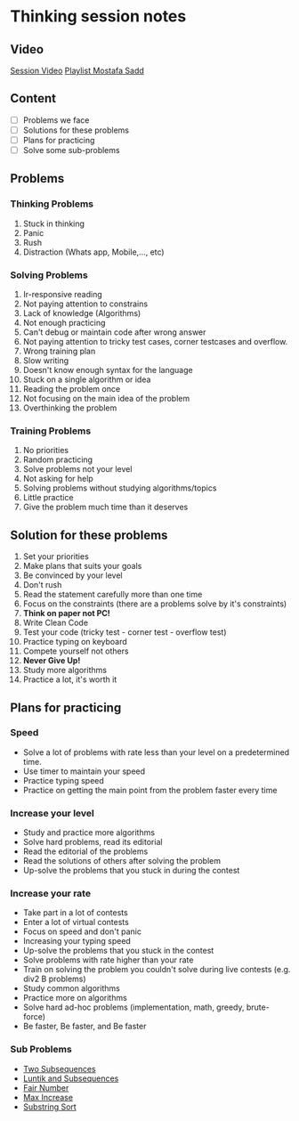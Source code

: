 # Thinking session notes

## Video
[Session Video](https://www.youtube.com/watch?v=UA9-CaD3758&t=3s)
[Playlist Mostafa Sadd](https://www.youtube.com/playlist?list=PLPt2dINI2MIa3AdNEfMlWS-RXqkpMdUC3)

## Content

- [ ] Problems we face
- [ ] Solutions for these problems
- [ ] Plans for practicing
- [ ] Solve some sub-problems

## Problems

### Thinking Problems

1. Stuck in thinking
2. Panic
3. Rush
4. Distraction (Whats app, Mobile,..., etc)

### Solving Problems

1. Ir-responsive reading
2. Not paying attention to constrains
3. Lack of knowledge (Algorithms)
4. Not enough practicing
5. Can't debug or maintain code after wrong answer
6. Not paying attention to tricky test cases, corner testcases and overflow.
7. Wrong training plan
8. Slow writing
9. Doesn't know enough syntax for the language
10. Stuck on a single algorithm or idea
11. Reading the problem once
12. Not focusing on the main idea of the problem
13. Overthinking the problem

### Training Problems

1. No priorities
2. Random practicing
3. Solve problems not your level
4. Not asking for help
5. Solving problems without studying algorithms/topics
6. Little practice
7. Give the problem much time than it deserves

## Solution for these problems

1. Set your priorities
2. Make plans that suits your goals
3. Be convinced by your level
4. Don't rush
5. Read the statement carefully more than one time
6. Focus on the constraints (there are a problems solve by it's constraints)
7. **Think on paper not PC!**
8. Write Clean Code
9. Test your code (tricky test - corner test - overflow test)
10. Practice typing on keyboard
11. Compete yourself not others
12. **Never Give Up!**
13. Study more algorithms
14. Practice a lot, it's worth it

## Plans for practicing

### Speed

- Solve a lot of problems with rate less than your level on a predetermined time.
- Use timer to maintain your speed
- Practice typing speed
- Practice on getting the main point from the problem faster every time
  
### Increase your level

- Study and practice more algorithms
- Solve hard problems, read its editorial
- Read the editorial of the problems
- Read the solutions of others after solving the problem
- Up-solve the problems that you stuck in during the contest

### Increase your rate

- Take part in a lot of contests
- Enter a lot of virtual contests
- Focus on speed and don't panic
- Increasing your typing speed
- Up-solve the problems that you stuck in the contest
- Solve problems with rate higher than your rate
- Train on solving the problem you couldn't solve during live contests (e.g. div2 B problems)
- Study common algorithms
- Practice more on algorithms
- Solve hard ad-hoc problems (implementation, math, greedy, brute-force)
- Be faster, Be faster, and Be faster

### Sub Problems

- [Two Subsequences](https://codeforces.com/contest/1602/problem/A)
- [Luntik and Subsequences](https://codeforces.com/contest/1582/problem/B)
- [Fair Number](https://codeforces.com/contest/1411/problem/B)
- [Max Increase](https://codeforces.com/problemset/problem/702/A)
- [Substring Sort](https://codeforces.com/problemset/problem/988/B)
